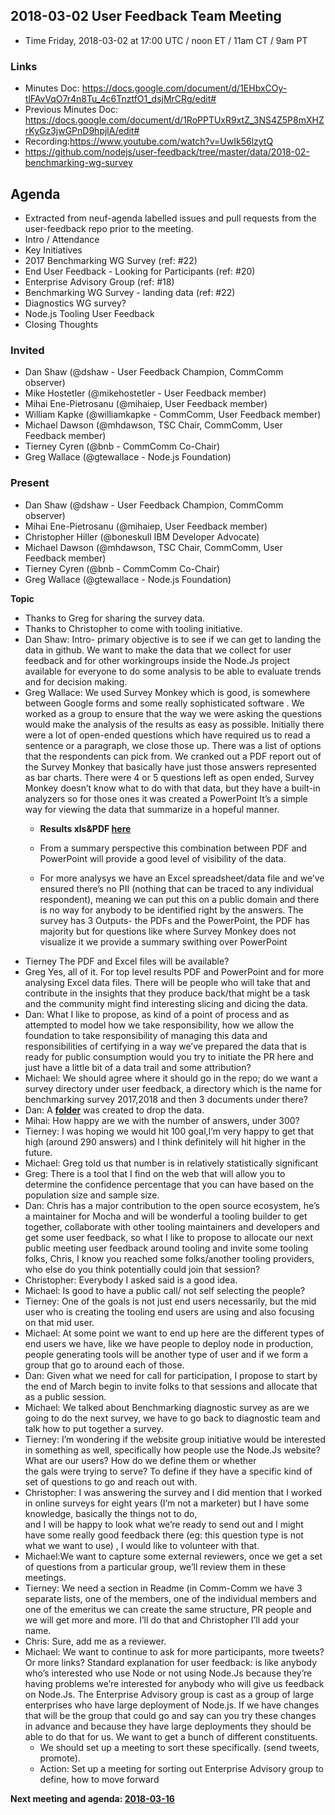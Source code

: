 ## 2018-03-02 User Feedback Team Meeting

* Time Friday, 2018-03-02 at 17:00 UTC / noon ET / 11am CT / 9am PT
### Links
 * Minutes Doc: https://docs.google.com/document/d/1EHbxCOy-tlFAvVqO7r4n8Tu_4c6TnztfO1_dsjMrCRg/edit# 
 * Previous Minutes Doc: https://docs.google.com/document/d/1RoPPTUxR9xtZ_3NS4Z5P8mXHZrKyGz3jwGPnD9hpjlA/edit# 
 * Recording:https://www.youtube.com/watch?v=UwIk56lzytQ 
 * https://github.com/nodejs/user-feedback/tree/master/data/2018-02-benchmarking-wg-survey
## Agenda
* Extracted from neuf-agenda labelled issues and pull requests from the user-feedback repo prior to the meeting.
* Intro / Attendance
*	Key Initiatives
 * 	2017 Benchmarking WG Survey (ref: #22)
 * 	End User Feedback - Looking for Participants (ref: #20)
 * 	Enterprise Advisory Group (ref: #18)
 * 	Benchmarking WG Survey - landing data (ref: #22)
 * 	Diagnostics WG survey?
 * 	Node.js Tooling User Feedback
 * 	Closing Thoughts
### Invited
*	Dan Shaw (@dshaw - User Feedback Champion, CommComm observer)
*	Mike Hostetler (@mikehostetler - User Feedback member)
*	Mihai Ene-Pietrosanu (@mihaiep, User Feedback member)
*	William Kapke (@williamkapke - CommComm, User Feedback member)
*	Michael Dawson (@mhdawson, TSC Chair, CommComm, User Feedback member)
*	Tierney Cyren (@bnb - CommComm Co-Chair)
*	Greg Wallace (@gtewallace - Node.js Foundation)
### Present
* Dan Shaw (@dshaw - User Feedback Champion, CommComm observer)
* Mihai Ene-Pietrosanu (@mihaiep, User Feedback member)
* Christopher Hiller (@boneskull  IBM Developer Advocate) 
* Michael Dawson (@mhdawson, TSC Chair, CommComm, User Feedback member)
* Tierney Cyren (@bnb - CommComm Co-Chair)
* Greg Wallace (@gtewallace - Node.js Foundation)

**Topic**
* Thanks to Greg for sharing the survey data.
* Thanks to Christopher to come with tooling initiative. 
* Dan Shaw: Intro- primary objective is to see if we can get to landing the data in github. 
    We want to make the data that we collect for user feedback and for other workingroups 
    inside the Node.Js project available for everyone to do some analysis to be able to evaluate 
    trends and for decision making. 
* Greg Wallace: We used Survey Monkey which is good, is somewhere between Google forms 
    and some really sophisticated software .
    We worked as a group to ensure that the way we were asking the questions would make 
    the analysis of the results as easy as possible.
    Initially there were a lot of open-ended questions which have required us to read 
    a sentence or a paragraph, we close those up. There was a list of options
    that the respondents can pick from.
    We cranked out a PDF report out of the Survey Monkey that basically have just those
    answers represented as bar charts. 
    There were 4 or 5 questions left as open ended, Survey Monkey doesn’t know what to do with that data,
    but they have a built-in analyzers so for those ones it was created a PowerPoint 
    It’s a simple way for viewing the data that summarize in  a hopeful manner.
    * **Results xls&PDF [here](https://github.com/nodejs/user-feedback/tree/master/data/2018-02-benchmarking-wg-survey)**
 
    * From a summary perspective this combination between PDF and PowerPoint
    will provide a good level of visibility of the data.
    * For more analysys we have an Excel spreadsheet/data file and we’ve ensured 
    there’s no PII (nothing that can be traced to any individual respondent), 
    meaning we can put this on a public domain and there is no way for anybody 
    to be identified right by the answers. 
    The survey has 3 Outputs- the PDFs and the PowerPoint, the PDF has majority but for questions
    like where Survey Monkey does not visualize it we provide a summary swithing over PowerPoint
* Tierney The PDF and Excel files will be available? 
* Greg Yes, all of it. For top level results PDF and PowerPoint and for more analysing Excel data  files.
  There will be people who will take that and contribute in the insights that they produce back/that might 
  be a task and the community might find interesting slicing and dicing the data.
* Dan: What I like to propose, as kind of a point of process and as attempted to model how we take responsibility,
  how we allow the foundation to take responsibility of managing this data and responsibilities 
  of certifying in a way we’ve prepared the data that is ready for public consumption would you 
  try to initiate the PR here and just have a little bit of a data trail and some attribution?
* Michael: We should agree where it should go in the repo; do we want a survey directory under user feedback,
  a directory which is the name for benchmarking survey 2017,2018  and then 3 documents under there? 
* Dan: A **[folder](https://github.com/nodejs/user-feedback/tree/master/data/2018-02-benchmarking-wg-survey)**
  was created to drop the data.
* Mihai: How happy are we with the number of answers, under 300?
* Tierney: I was hoping we would hit 100 goal,I’m very happy to get that high (around 290 answers)
  and I think definitely will hit higher in the future. 
* Michael: Greg told us that number is in relatively statistically significant 
* Greg: There is a tool that I find on the web that will allow you to determine the confidence percentage 
  that you can have based on the population size and sample size. 
* Dan: Chris has a major contribution to the open source ecosystem, he’s a maintainer for Mocha and will be
  wonderful a tooling builder to get together, collaborate with other tooling maintainers and developers and get 
  some user feedback, so what I like to propose to allocate our next public meeting user feedback around tooling 
  and invite some tooling folks, Chris, I know you reached some folks/another tooling providers, 
  who else do you think potentially could join that session?
* Christopher: Everybody I asked said is a good idea. 
* Michael: Is good to have a public call/ not self selecting the people? 
* Tierney: One of the goals is not just end users necessarily, but the mid user who is creating 
  the tooling end users are using and also focusing on that mid user. 
* Michael: At some point we want to end up here are the different types of end users we have, 
  like we have people to deploy node in production, people generating tools will be another type of user
  and if we form a group that go to around each of those.
* Dan: Given what we need for call for participation, I propose to start by the end of March begin to invite folks 
  to that sessions and allocate that as a public session.
* Michael: We talked about Benchmarking diagnostic survey as are we going to do the next survey, 
  we have to go back to diagnostic team  and talk how to put  together a survey.
* Tierney: I’m wondering if the website group initiative would be interested in something as well, 
  specifically how people use the Node.Js website? What are our users? How do we define them or whether  
  the gals were trying to serve? To define if they have a specific kind of set of questions to go and reach out with.
* Christopher: I was answering the survey and I did mention that I worked in online surveys  for eight years
  (I’m not a marketer) but I have some knowledge, basically the things not to do,  
  and I will be happy to look what we’re ready to send out and I might have some really good feedback
  there (eg: this question type is not what we want to use) , I would like to volunteer with that.
* Michael:We want to capture some external reviewers, once we get a set of questions from a particular group,
  we’ll review them in these meetings.
* Tierney: We need a section in Readme (in Comm-Comm we have 3 separate lists, one of the members, 
  one of the individual members and one of the emeritus we can create the same structure, 
  PR people and we will get more and more. I’ll do that and Christopher I’ll add your name.
* Chris: Sure, add me as a reviewer. 
* Michael: We want to continue to ask for more participants, more tweets? Or more links? 
  Standard explanation for user feedback:  is like anybody who’s interested who use Node or not 
  using Node.Js because they’re having problems we’re interested for anybody who will give us feedback on Node.Js. 
  The Enterprise Advisory group is  cast as a group of large enterprises who have large deployment of Node.js.
  If we have changes that will be the group that could go and say can you try these changes 
  in advance and because they have large deployments they should be able to do that for us. 
  We want to get a bunch of different constituents.
  * We should set up a meeting to sort these specifically. (send tweets, promote).
  * Action: Set up a meeting for sorting  out Enterprise Advisory group to define, how to move forward 

**Next meeting and agenda: [2018-03-16](https://github.com/nodejs/user-feedback/issues/39)**
 
